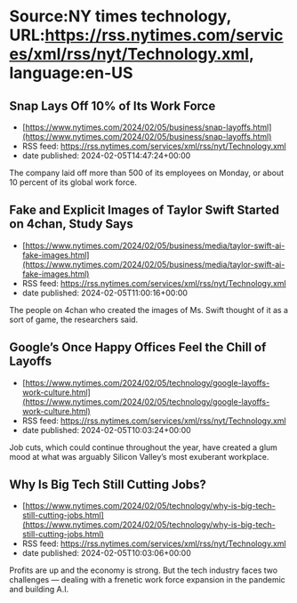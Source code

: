 # Source:NY times technology, URL:https://rss.nytimes.com/services/xml/rss/nyt/Technology.xml, language:en-US

## Snap Lays Off 10% of Its Work Force
 - [https://www.nytimes.com/2024/02/05/business/snap-layoffs.html](https://www.nytimes.com/2024/02/05/business/snap-layoffs.html)
 - RSS feed: https://rss.nytimes.com/services/xml/rss/nyt/Technology.xml
 - date published: 2024-02-05T14:47:24+00:00

The company laid off more than 500 of its employees on Monday, or about 10 percent of its global work force.

## Fake and Explicit Images of Taylor Swift Started on 4chan, Study Says
 - [https://www.nytimes.com/2024/02/05/business/media/taylor-swift-ai-fake-images.html](https://www.nytimes.com/2024/02/05/business/media/taylor-swift-ai-fake-images.html)
 - RSS feed: https://rss.nytimes.com/services/xml/rss/nyt/Technology.xml
 - date published: 2024-02-05T11:00:16+00:00

The people on 4chan who created the images of Ms. Swift thought of it as a sort of game, the researchers said.

## Google’s Once Happy Offices Feel the Chill of Layoffs
 - [https://www.nytimes.com/2024/02/05/technology/google-layoffs-work-culture.html](https://www.nytimes.com/2024/02/05/technology/google-layoffs-work-culture.html)
 - RSS feed: https://rss.nytimes.com/services/xml/rss/nyt/Technology.xml
 - date published: 2024-02-05T10:03:24+00:00

Job cuts, which could continue throughout the year, have created a glum mood at what was arguably Silicon Valley’s most exuberant workplace.

## Why Is Big Tech Still Cutting Jobs?
 - [https://www.nytimes.com/2024/02/05/technology/why-is-big-tech-still-cutting-jobs.html](https://www.nytimes.com/2024/02/05/technology/why-is-big-tech-still-cutting-jobs.html)
 - RSS feed: https://rss.nytimes.com/services/xml/rss/nyt/Technology.xml
 - date published: 2024-02-05T10:03:06+00:00

Profits are up and the economy is strong. But the tech industry faces two challenges — dealing with a frenetic work force expansion in the pandemic and building A.I.

